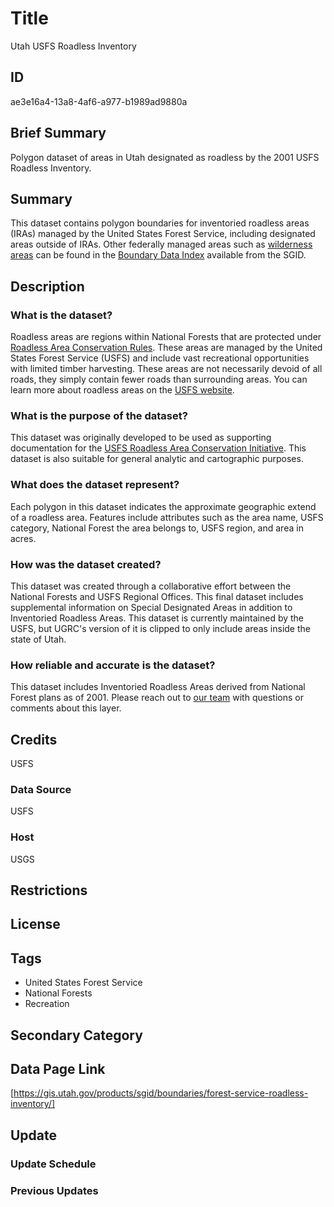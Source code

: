 # Title

Utah USFS Roadless Inventory

## ID

ae3e16a4-13a8-4af6-a977-b1989ad9880a

## Brief Summary

Polygon dataset of areas in Utah designated as roadless by the 2001 USFS Roadless Inventory.

## Summary

This dataset contains polygon boundaries for inventoried roadless areas (IRAs) managed by the United States Forest Service, including designated areas outside of IRAs. Other federally managed areas such as [wilderness areas](https://gis.utah.gov/products/sgid/boundaries/wilderness/) can be found in the [Boundary Data Index](https://gis.utah.gov/products/sgid/boundaries/) available from the SGID.

## Description

### What is the dataset?

Roadless areas are regions within National Forests that are protected under [Roadless Area Conservation Rules](https://www.fs.usda.gov/main/roadless/2001rule). These areas are managed by the United States Forest Service (USFS) and include vast recreational opportunities with limited timber harvesting. These areas are not necessarily devoid of all roads, they simply contain fewer roads than surrounding areas. You can learn more about roadless areas on the [USFS website](https://www.fs.usda.gov/roadmain/roadless).

### What is the purpose of the dataset?

This dataset was originally developed to be used as supporting documentation for the [USFS Roadless Area Conservation Initiative](https://www.fs.usda.gov/Internet/FSE_DOCUMENTS/stelprdb5057895.pdf). This dataset is also suitable for general analytic and cartographic purposes.

### What does the dataset represent?

Each polygon in this dataset indicates the approximate geographic extend of a roadless area. Features include attributes such as the area name, USFS category, National Forest the area belongs to, USFS region, and area in acres.

### How was the dataset created?

This dataset was created through a collaborative effort between the National Forests and USFS Regional Offices. This final dataset includes supplemental information on Special Designated Areas in addition to Inventoried Roadless Areas. This dataset is currently maintained by the USFS, but UGRC's version of it is clipped to only include areas inside the state of Utah.

### How reliable and accurate is the dataset?

This dataset includes Inventoried Roadless Areas derived from National Forest plans as of 2001. Please reach out to [our team](https://gis.utah.gov/contact/) with questions or comments about this layer.

## Credits

USFS

### Data Source

USFS

### Host

USGS

## Restrictions

## License

## Tags

- United States Forest Service
- National Forests
- Recreation

## Secondary Category

## Data Page Link

[https://gis.utah.gov/products/sgid/boundaries/forest-service-roadless-inventory/]

## Update

### Update Schedule

<!--- Unknown --->

### Previous Updates
